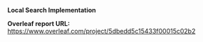 **Local Search Implementation**

**Overleaf report URL:**
https://www.overleaf.com/project/5dbedd5c15433f00015c02b2
